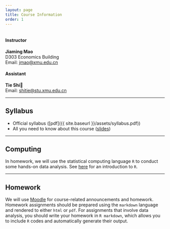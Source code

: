 ```yaml
---
layout: page
title: Course Information
order: 1
---
```

<p style="height: 1px"></p>

#### Instructor
**Jiaming Mao**<br>
D303 Economics Building<br>
Email: <jmao@xmu.edu.cn>

#### Assistant
**Tie Shi**<br>
Email: <shitie@stu.xmu.edu.cn>

---

## Syllabus
- Official syllabus ([pdf]({{ site.baseurl }}/assets/syllabus.pdf))
- All you need to know about this course ([slides](http://htmlpreview.github.io/?https://github.com/jiamingmao/principles-of-economics/blob/master/Materials/Course%20Info/Course_Info.html))

---

## Computing

In homework, we will use the statistical computing language `R` to conduct some hands-on data analysis. See [here](../Software) for an introduction to `R`.

---

## Homework

We will use [Moodle](https://l.xmu.edu.cn/course/view.php?id=921) for course-related announcements and homework. Homework assignments should be prepared using the `markdown` language and rendered to either `html` or `pdf`. For assignments that involve data analysis, you should write your homework in `R markdown`, which allows you to include `R` codes and automatically generate their output.
